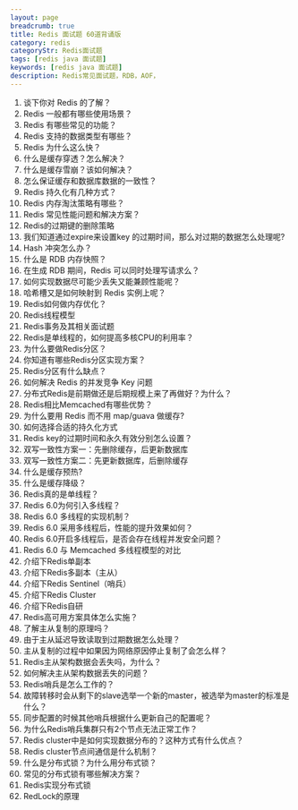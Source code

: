 ```yaml
---
layout: page
breadcrumb: true
title: Redis 面试题 60道背诵版
category: redis
categoryStr: Redis面试题
tags: [redis java 面试题]
keywords: [redis java 面试题]
description: Redis常见面试题，RDB，AOF，
---
```



1. 谈下你对 Redis 的了解？
2. Redis 一般都有哪些使用场景？
3. Redis 有哪些常见的功能？
4. Redis 支持的数据类型有哪些？
5. Redis 为什么这么快？
6. 什么是缓存穿透？怎么解决？
7. 什么是缓存雪崩？该如何解决？
8. 怎么保证缓存和数据库数据的一致性？
9. Redis 持久化有几种方式？
10. Redis 内存淘汰策略有哪些？
11. Redis 常见性能问题和解决方案？
12. Redis的过期键的删除策略
13. 我们知道通过expire来设置key 的过期时间，那么对过期的数据怎么处理呢?
14. Hash 冲突怎么办？
15. 什么是 RDB 内存快照？
16. 在生成 RDB 期间，Redis 可以同时处理写请求么？
17. 如何实现数据尽可能少丢失又能兼顾性能呢？
18. 哈希槽又是如何映射到 Redis 实例上呢？
19. Redis如何做内存优化？
20. Redis线程模型
21. Redis事务及其相关面试题
22. Redis是单线程的，如何提高多核CPU的利用率？
23. 为什么要做Redis分区？
24. 你知道有哪些Redis分区实现方案？
25. Redis分区有什么缺点？
26. 如何解决 Redis 的并发竞争 Key 问题
27. 分布式Redis是前期做还是后期规模上来了再做好？为什么？
28. Redis相比Memcached有哪些优势？
29. 为什么要用 Redis 而不用 map/guava 做缓存?
30. 如何选择合适的持久化方式
31. Redis key的过期时间和永久有效分别怎么设置？
32. 双写一致性方案一：先删除缓存，后更新数据库
33. 双写一致性方案二：先更新数据库，后删除缓存
34. 什么是缓存预热?
35. 什么是缓存降级？
36. Redis真的是单线程？
37. Redis 6.0为何引入多线程？
38. Redis 6.0 多线程的实现机制？
39. Redis 6.0 采用多线程后，性能的提升效果如何？
40. Redis 6.0开启多线程后，是否会存在线程并发安全问题？
41. Redis 6.0 与 Memcached 多线程模型的对比
42. 介绍下Redis单副本
43. 介绍下Redis多副本（主从）
44. 介绍下Redis Sentinel（哨兵）
45. 介绍下Redis Cluster
46. 介绍下Redis自研
47. Redis高可用方案具体怎么实施？
48. 了解主从复制的原理吗？
49. 由于主从延迟导致读取到过期数据怎么处理？
50. 主从复制的过程中如果因为网络原因停止复制了会怎么样？
51. Redis主从架构数据会丢失吗，为什么？
52. 如何解决主从架构数据丢失的问题？
53. Redis哨兵是怎么工作的？
54. 故障转移时会从剩下的slave选举一个新的master，被选举为master的标准是什么？
55. 同步配置的时候其他哨兵根据什么更新自己的配置呢？
56. 为什么Redis哨兵集群只有2个节点无法正常工作？
57. Redis cluster中是如何实现数据分布的？这种方式有什么优点？
58. Redis cluster节点间通信是什么机制？
59. 什么是分布式锁？为什么用分布式锁？
60. 常见的分布式锁有哪些解决方案？
61. Redis实现分布式锁
62. RedLock的原理

